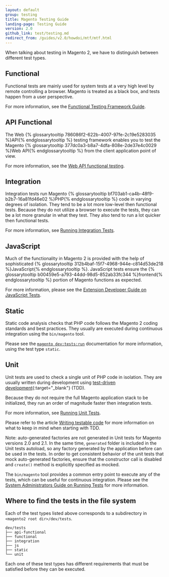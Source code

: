 ```yaml
---
layout: default
group: testing
title: Magento Testing Guide
landing-page: Testing Guide
version: 2.0
github_link: test/testing.md
redirect_from: /guides/v2.0/howdoi/mtf/mtf.html
---
```


When talking about testing in Magento 2, we have to distinguish between different test types.

## Functional
  Functional tests are mainly used for system tests at a very high level by remote controlling a browser. Magento is treated as a black box, and tests happen from a user perspective.  

  For more information, see the [Functional Testing Framework Guide]({{page.baseurl}}mtf/mtf_introduction.html).

## API Functional 
  The Web {% glossarytooltip 786086f2-622b-4007-97fe-2c19e5283035 %}API{% endglossarytooltip %} testing framework enables you to test the Magento {% glossarytooltip 377dc0a3-b8a7-4dfa-808e-2de37e4c0029 %}Web API{% endglossarytooltip %} from the client application point of view.
  
  For more information, see the [Web API functional testing]({{page.baseurl}}get-started/web-api-functional-testing.html).
  
## Integration  
  Integration tests run Magento {% glossarytooltip bf703ab1-ca4b-48f9-b2b7-16a81fd46e02 %}PHP{% endglossarytooltip %} code in varying degrees of isolation. They tend to be a lot more low-level then functional tests. Because they do not utilize a browser to execute the tests, they can be a lot more granular in what they test. They also tend to run a lot quicker then functional tests.
  
  For more information, see [Running Integration Tests]({{page.baseurl}}test/integration/integration_test_execution.html).
  
## JavaScript  
  Much of the functionality in Magento 2 is provided with the help of sophisticated {% glossarytooltip 312b4baf-15f7-4968-944e-c814d53de218 %}JavaScript{% endglossarytooltip %}. JavaScript tests ensure the {% glossarytooltip b00459e5-a793-44dd-98d5-852ab33fc344 %}frontend{% endglossarytooltip %} portion of Magento functions as expected.  

  For more information, please see the [Extension Developer Guide on JavaScript Tests]({{page.baseurl}}test/js/test_js-unit.html).
  
## Static  
  Static code analysis checks that PHP code follows the Magento 2 coding standards and best practices. They usually are executed during continuous integration using the `bin/magento` tool. 

  Please see the [`magento dev:tests:run`]({{page.baseurl}}config-guide/cli/config-cli-subcommands-test.html) documentation for more information, using the test type `static`. 

## Unit  
  Unit tests are used to check a single unit of PHP code in isolation. They are usually written during development using [test-driven development](https://en.wikipedia.org/wiki/Test-driven_development){:target="_blank"} (TDD).  

  Because they do not require the full Magento application stack to be initialized, they run an order of magnitude faster then integration tests.  

  For more information, see [Running Unit Tests]({{page.baseurl}}test/unit/unit_test_execution.html).

  Please refer to the article [Writing testable code]({{page.baseurl}}test/unit/writing_testable_code.html) for more information on what to keep in mind when starting with TDD.
  
  Note: auto-generated factories are not generated in Unit tests for Magento versions 2.0 and 2.1.
  In the same time, `generated` folder is included in the Unit tests autoload, so any factory generated by the application before can be used in the tests.
  In order to get consistent behavior of the unit tests that mock auto-generated factories, ensure that the constructor call is disabled and `create()` method is explicitly specified as mocked.

The `bin/magento` tool provides a common entry point to execute any of the tests, which can be useful for continuous integration. Please see the [System Administrators Guide on Running Tests]({{page.baseurl}}config-guide/cli/config-cli-subcommands-test.html) for more information. 

## Where to find the tests in the file system

Each of the test types listed above corresponds to a subdirectory in `<magento2 root dir>/dev/tests`.

    dev/tests  
    ├── api-functional  
    ├── functional  
    ├── integration  
    ├── js  
    ├── static  
    └── unit  

Each one of these test types has different requirements that must be satisfied before they can be executed.  
